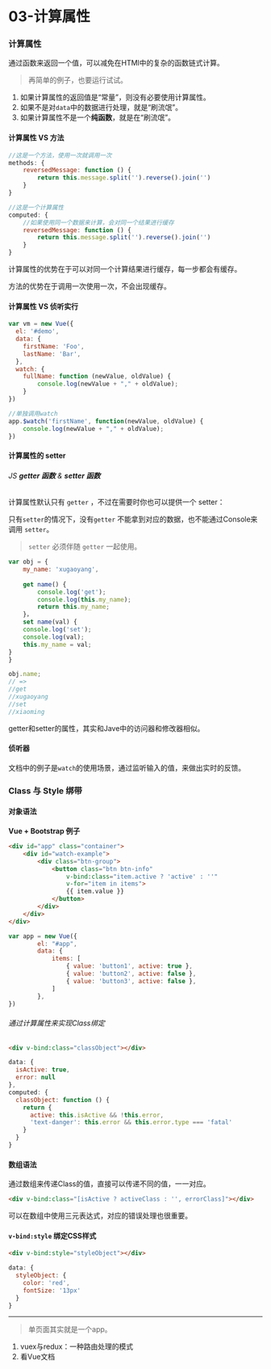 # 03-计算属性

### 计算属性

通过函数来返回一个值，可以减免在HTMl中的复杂的函数链式计算。

> 再简单的例子，也要运行试试。

1. 如果计算属性的返回值是“常量”，则没有必要使用计算属性。
2. 如果不是对`data`中的数据进行处理，就是“刷流氓”。
3. 如果计算属性不是一个**纯函数**，就是在“刷流氓”。

#### 计算属性 VS 方法

```js
//这是一个方法，使用一次就调用一次
methods: {
    reversedMessage: function () {
        return this.message.split('').reverse().join('')
    }
}
```

```js
//这是一个计算属性
computed: {
    //如果使用同一个数据来计算，会对同一个结果进行缓存
    reversedMessage: function () {
        return this.message.split('').reverse().join('')
    }
}
```

计算属性的优势在于可以对同一个计算结果进行缓存，每一步都会有缓存。

方法的优势在于调用一次使用一次，不会出现缓存。

#### 计算属性 VS 侦听实行

```js
var vm = new Vue({
  el: '#demo',
  data: {
    firstName: 'Foo',
    lastName: 'Bar',
  },
  watch: {
    fullName: function (newValue, oldValue) {
    	console.log(newValue + "," + oldValue);
  	}
})

//单独调用watch
app.$watch('firstName', function(newValue, oldValue) {
    console.log(newValue + "," + oldValue);
})
```

#### 计算属性的 setter

###### JS **getter 函数** &  **setter 函数**

计算属性默认只有 `getter` ，不过在需要时你也可以提供一个 setter：

只有`setter`的情况下，没有`getter` 不能拿到对应的数据，也不能通过Console来调用	`setter`。

> `setter` 必须伴随 `getter` 一起使用。

```js
var obj = {
    my_name: 'xugaoyang',
    
    get name() {
        console.log('get');
        console.log(this.my_name);
        return this.my_name;
    }，
    set name(val) {
    console.log('set');
    console.log(val);
    this.my_name = val;
}
}

obj.name; 
// =>
//get
//xugaoyang
//set
//xiaoming

```

getter和setter的属性，其实和Jave中的访问器和修改器相似。

#### 侦听器

文档中的例子是`watch`的使用场景，通过监听输入的值，来做出实时的反馈。

### Class 与 Style 绑带

#### 对象语法

**Vue + Bootstrap 例子**

```html
<div id="app" class="container">
    <div id="watch-example">
        <div class="btn-group">
            <button class="btn btn-info"
                v-bind:class="item.active ? 'active' : ''"
                v-for="item in items">
                {{ item.value }}
            </button>
        </div>
    </div>
</div>
```

```js
var app = new Vue({
        el: "#app",
        data: {
            items: [
                { value: 'button1', active: true },
                { value: 'button2', active: false },
                { value: 'button3', active: false },
            ]
        },
})
```

###### 通过计算属性来实现Class绑定

```html
<div v-bind:class="classObject"></div>
```
```js
data: {
  isActive: true,
  error: null
},
computed: {
  classObject: function () {
    return {
      active: this.isActive && !this.error,
      'text-danger': this.error && this.error.type === 'fatal'
    }
  }
}
```

####  数组语法

通过数组来传递Class的值，直接可以传递不同的值，一一对应。

```html
<div v-bind:class="[isActive ? activeClass : '', errorClass]"></div>
```

可以在数组中使用三元表达式，对应的错误处理也很重要。

#### `v-bind:style` 绑定CSS样式

```html
<div v-bind:style="styleObject"></div>
```
```js
data: {
  styleObject: {
    color: 'red',
    fontSize: '13px'
  }
}
```

------

> 单页面其实就是一个app。

1. vuex与redux：一种路由处理的模式
2. 看Vue文档